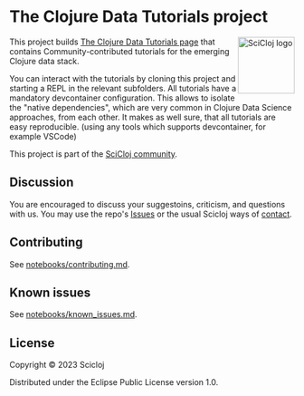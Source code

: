 # The Clojure Data Tutorials project

<img src="https://scicloj.github.io/sci-cloj-logo-transparent.png" alt="SciCloj logo" width="100" align="right"/>

This project builds [The Clojure Data Tutorials page](https://scicloj.github.io/clojure-data-tutorials/) that contains
Community-contributed tutorials for the emerging Clojure data stack.

You can interact with the tutorials by cloning this project and starting a REPL in the relevant subfolders.
All tutorials have a mandatory devcontainer configuration. This allows to isolate the "native dependencies",
which are very common in Clojure Data Science approaches, from each other.
It makes as well sure, that all tutorials are easy reproducible. (using any tools which supports devcontainer, for example VSCode)

This project is part of the [SciCloj community](https://scicloj.github.io/docs/community/about/).

## Discussion

You are encouraged to discuss your suggestoins, criticism, and questions with us. You may use the repo's [Issues](https://github.com/scicloj/clojure-data-tutorials/issues) or the usual Scicloj ways of [contact](https://scicloj.github.io/docs/community/contact/).

## Contributing

See [notebooks/contributing.md](notebooks/contributing.md).

## Known issues

See [notebooks/known_issues.md](notebooks/known_issues.md).

## License

Copyright © 2023 Scicloj

Distributed under the Eclipse Public License version 1.0.
